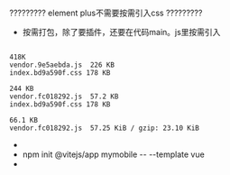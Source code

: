 

# 
????????? element plus不需要按需引入css ?????????
* 按需打包，除了要插件，还要在代码main。js里按需引入

```

418K
vendor.9e5aebda.js  226 KB
index.bd9a590f.css 178 KB

244 KB 
vendor.fc018292.js  57.2 KB
index.bd9a590f.css 178 KB

66.1 KB
vendor.fc018292.js  57.25 KiB / gzip: 23.10 KiB
```

* 
* npm init @vitejs/app mymobile -- --template vue
* 